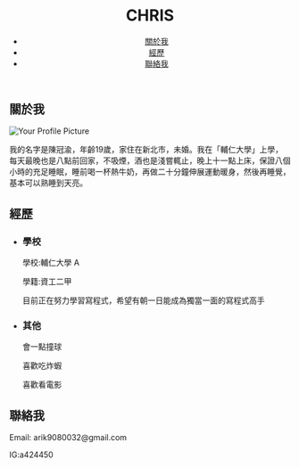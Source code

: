 <!DOCTYPE html>
<html lang="zh-Hant">
<head>
  <meta charset="UTF-8">
  <meta name="viewport" content="width=device-width, initial-scale=1.0">
 
  <link rel="stylesheet" href="styles.css">
</head>
<body>
  <header>
    <h1>CHRIS</h1>
    <nav>
      <ul>
        <li><a href="#about">關於我</a></li>
        <li><a href="#experience">經歷</a></li>
        <li><a href="#contact">聯絡我</a></li>
      </ul>
    </nav>
  </header>

  <section id="about">
    <h2>關於我</h2>
    <div id="profile-picture">
      <img src="https://huiji-public.huijistatic.com/jojo/uploads/c/c6/%E5%90%89%E8%89%AF%E5%90%89%E5%BD%B1_DU%E5%8A%A8%E7%94%BB_Infobox.png" alt="Your Profile Picture">
    </div>
    <p>我的名字是陳冠渝，年齡19歲，家住在新北市，未婚。我在「輔仁大學」上學，每天最晚也是八點前回家，不吸煙，酒也是淺嘗輒止，晚上十一點上床，保證八個小時的充足睡眠，睡前喝一杯熱牛奶，再做二十分鐘伸展運動暖身，然後再睡覺，基本可以熟睡到天亮。</p>
  </section>

  <section id="experience">
    <h2>經歷</h2>
    <ul>
      <li>
        <h3>學校</h3>
        <p>學校:輔仁大學 A</p>
        <p>學籍:資工二甲</p>
        <p>目前正在努力學習寫程式，希望有朝一日能成為獨當一面的寫程式高手</p>
      </li>
       <li>
        <h3>其他</h3>
        <p>會一點撞球</p>
        <p>喜歡吃炸蝦</p>
        <p>喜歡看電影</p>
      </li>
    </ul>
  </section>

  <section id="contact">
    <h2>聯絡我</h2>
    <p>Email: arik9080032@gmail.com</p>
    <p>IG:a424450</p>
  </section>
</body>
</html>
